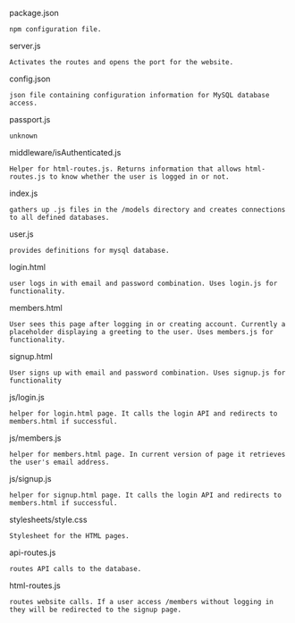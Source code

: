 package.json

    npm configuration file.

server.js

    Activates the routes and opens the port for the website.
config.json

    json file containing configuration information for MySQL database access.

passport.js

    unknown

middleware/isAuthenticated.js

    Helper for html-routes.js. Returns information that allows html-routes.js to know whether the user is logged in or not.

index.js

    gathers up .js files in the /models directory and creates connections to all defined databases.

user.js

    provides definitions for mysql database.

login.html

    user logs in with email and password combination. Uses login.js for functionality.

members.html

    User sees this page after logging in or creating account. Currently a placeholder displaying a greeting to the user. Uses members.js for functionality.

signup.html

    User signs up with email and password combination. Uses signup.js for functionality

js/login.js

    helper for login.html page. It calls the login API and redirects to members.html if successful.

js/members.js

    helper for members.html page. In current version of page it retrieves the user's email address.

js/signup.js

    helper for signup.html page. It calls the login API and redirects to members.html if successful.

stylesheets/style.css

    Stylesheet for the HTML pages.
api-routes.js

    routes API calls to the database.

html-routes.js

    routes website calls. If a user access /members without logging in they will be redirected to the signup page.